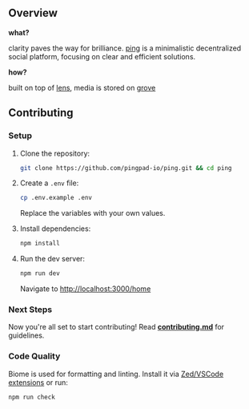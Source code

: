 ## Overview

**what?**

clarity paves the way for brilliance. [ping](https://pingpad.io) is a minimalistic decentralized social platform, focusing on clear and efficient solutions.

**how?**

built on top of [lens](https://lens.xyz), media is stored on [grove](https://grove.xyz)


## Contributing

### Setup

1. Clone the repository:
   ```sh
   git clone https://github.com/pingpad-io/ping.git && cd ping
   ```

2. Create a `.env` file:
   ```sh
   cp .env.example .env
   ```
   Replace the variables with your own values.

3. Install dependencies:
   ```sh
   npm install
   ```

4. Run the dev server:
   ```sh
   npm run dev
   ```
   Navigate to [http://localhost:3000/home](http://localhost:3000/home)

### Next Steps

Now you're all set to start contributing! Read **[contributing.md](CONTRIBUTING.md)** for guidelines.

### Code Quality

Biome is used for formatting and linting. Install it via [Zed/VSCode extensions](https://biomejs.dev/guides/getting-started/) or run:
```sh
npm run check
```

